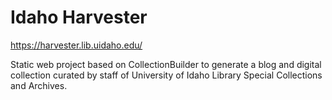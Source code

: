 # Idaho Harvester

<https://harvester.lib.uidaho.edu/>

Static web project based on CollectionBuilder to generate a blog and digital collection curated by staff of University of Idaho Library Special Collections and Archives.
